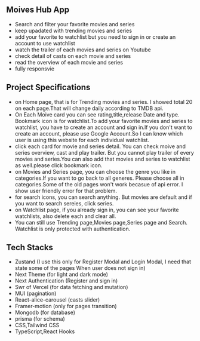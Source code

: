 ## Moives Hub App

- Search and filter your favorite movies and series
- keep upadated with trending movies and series
- add your favorite to watchlist but you need to sign in or create an account to use watchlist
- watch the trailer of each movies and series on Youtube
- check detail of casts on each movie and series
- read the overview of each movie and series
- fully responsvie

## Project Specifications

- on Home page, that is for Trending movies and series. I showed total 20 on each page.That will change daily according to TMDB api.
- On Each Moive card you can see rating,title,release Date and type. Bookmark icon is for watchlist.To add your favorite movies and series to watchlist, you have to create an account and sign in.If you don't want to create an account, please use Google Account.So I can know which user is using this website for each individual watchlist.
- click each card for movie and series detail. You can check moive and series overview, cast and play trailer. But you cannot play trailer of every movies and series.You can also add that movies and series to watchlist as well.please click bookmark icon.
- on Movies and Series page, you can choose the genre you like in categories.If you want to go back to all generes. Please choose all in categories.Some of the old pages won't work becasue of api error. I show user friendly error for that problem.
- for search icons, you can search anything. But movies are default and if you want to search sereies, click series.
- on Watchlist page, if you already sign in, you can see your favorite watchlists, also delete each and clear all.
- You can still use Trending page,Movies page,Series page and Search. Watchlist is only protected with authentication.

## Tech Stacks

- Zustand (I use this only for Register Modal and Login Modal, I need that state some of the pages When user does not sign in)
- Next Theme (for light and dark mode)
- Next Authentication (Register and sign in)
- Swr of Vercel (for data fetching and mutation)
- MUI (pagination)
- React-alice-carousel (casts slider)
- Framer-motion (only for pages transition)
- Mongodb (for database)
- prisma (for schema)
- CSS,Tailwind CSS
- TypeScript,React Hooks
